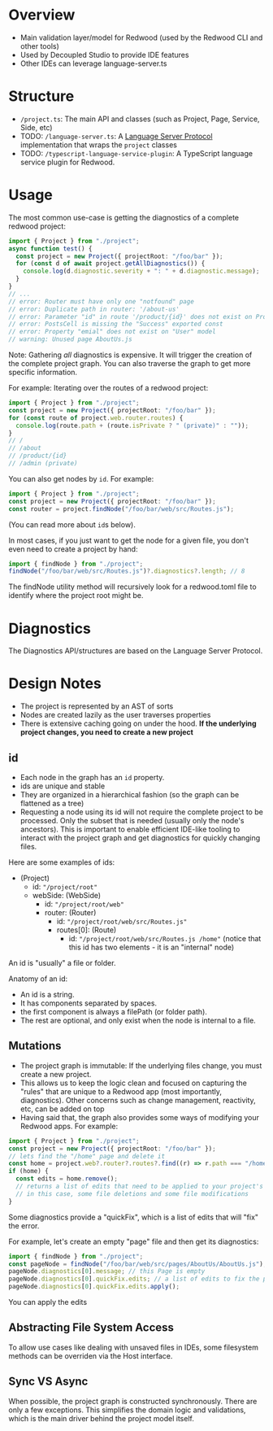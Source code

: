 # Overview

- Main validation layer/model for Redwood (used by the Redwood CLI and other tools)
- Used by Decoupled Studio to provide IDE features
- Other IDEs can leverage language-server.ts

# Structure

- `/project.ts`: The main API and classes (such as Project, Page, Service, Side, etc)
- TODO: `/language-server.ts`: A [Language Server Protocol](https://microsoft.github.io/language-server-protocol/) implementation that wraps the `project` classes
- TODO: `/typescript-language-service-plugin`: A TypeScript language service plugin for Redwood.

# Usage

The most common use-case is getting the diagnostics of a complete redwood project:

```ts
import { Project } from "./project";
async function test() {
  const project = new Project({ projectRoot: "/foo/bar" });
  for (const d of await project.getAllDiagnostics()) {
    console.log(d.diagnostic.severity + ": " + d.diagnostic.message);
  }
}
// ...
// error: Router must have only one "notfound" page
// error: Duplicate path in router: '/about-us'
// error: Parameter "id" in route '/product/{id}' does not exist on ProductPage
// error: PostsCell is missing the "Success" exported const
// error: Property "emial" does not exist on "User" model
// warning: Unused page AboutUs.js
```

Note: Gathering _all_ diagnostics is expensive. It will trigger the creation of the complete project graph.
You can also traverse the graph to get more specific information.

For example: Iterating over the routes of a redwood project:

```ts
import { Project } from "./project";
const project = new Project({ projectRoot: "/foo/bar" });
for (const route of project.web.router.routes) {
  console.log(route.path + (route.isPrivate ? " (private)" : ""));
}
// /
// /about
// /product/{id}
// /admin (private)
```

You can also get nodes by `id`. For example:

```ts
import { Project } from "./project";
const project = new Project({ projectRoot: "/foo/bar" });
const router = project.findNode("/foo/bar/web/src/Routes.js");
```

(You can read more about `id`s below).

In most cases, if you just want to get the node for a given file, you don't even need to create a project by hand:

```ts
import { findNode } from "./project";
findNode("/foo/bar/web/src/Routes.js")?.diagnostics?.length; // 8
```

The findNode utility method will recursively look for a redwood.toml file to identify where the project root might be.

# Diagnostics

The Diagnostics API/structures are based on the Language Server Protocol.

# Design Notes

- The project is represented by an AST of sorts
- Nodes are created lazily as the user traverses properties
- There is extensive caching going on under the hood. **If the underlying project changes, you need to create a new project**

## id

- Each node in the graph has an `id` property.
- ids are unique and stable
- They are organized in a hierarchical fashion (so the graph can be flattened as a tree)
- Requesting a node using its id will not require the complete project to be processed. Only the subset that is needed (usually only the node's ancestors). This is important to enable efficient IDE-like tooling to interact with the project graph and get diagnostics for quickly changing files.

Here are some examples of ids:

- (Project)
  - id: `"/project/root"`
  - webSide: (WebSide)
    - id: `"/project/root/web"`
    - router: (Router)
      - id: `"/project/root/web/src/Routes.js"`
      - routes[0]: (Route)
        - id: `"/project/root/web/src/Routes.js /home"` (notice that this id has two elements - it is an "internal" node)

An id is "usually" a file or folder.

Anatomy of an id:

- An id is a string.
- It has components separated by spaces.
- the first component is always a filePath (or folder path).
- The rest are optional, and only exist when the node is internal to a file.

## Mutations

- The project graph is immutable: If the underlying files change, you must create a new project.
- This allows us to keep the logic clean and focused on capturing the "rules" that are unique to a Redwood app (most importantly, diagnostics). Other concerns such as change management, reactivity, etc, can be added on top
- Having said that, the graph also provides some ways of modifying your Redwood apps. For example:

```ts
import { Project } from "./project";
const project = new Project({ projectRoot: "/foo/bar" });
// lets find the "/home" page and delete it
const home = project.web?.router?.routes?.find((r) => r.path === "/home");
if (home) {
  const edits = home.remove();
  // returns a list of edits that need to be applied to your project's files
  // in this case, some file deletions and some file modifications
}
```

Some diagnostics provide a "quickFix", which is a list of edits that will "fix" the error.

For example, let's create an empty "page" file and then get its diagnostics:

```ts
import { findNode } from "./project";
const pageNode = findNode("/foo/bar/web/src/pages/AboutUs/AboutUs.js");
pageNode.diagnostics[0].message; // this Page is empty
pageNode.diagnostics[0].quickFix.edits; // a list of edits to fix the problem
pageNode.diagnostics[0].quickFix.edits.apply();
```

You can apply the edits

## Abstracting File System Access

To allow use cases like dealing with unsaved files in IDEs, some filesystem methods can be overriden via the Host interface.

## Sync VS Async

When possible, the project graph is constructed synchronously. There are only a few exceptions. This simplifies the domain logic and validations, which is the main driver behind the project model itself.
